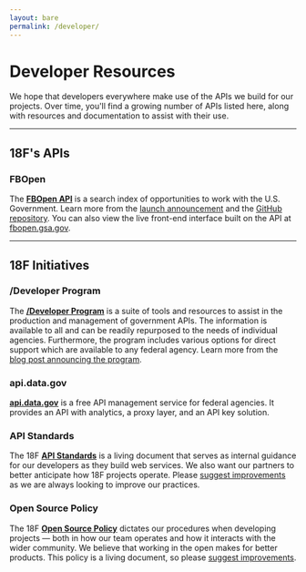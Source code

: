 ```yaml
---
layout: bare
permalink: /developer/
---
```


<h1>Developer Resources</h1>

<p class="lead">We hope that developers everywhere make use of the APIs we build for our projects.  Over time, you'll find a growing number of APIs listed here, along with resources and documentation to assist with their use.</p>

<hr/>

<h2>18F's APIs</h2>

<h3>FBOpen</h3>

<p>
    The <a href="https://18f.github.io/fbopen/"><strong>FBOpen API</strong></a> is a search index of opportunities to work with the U.S. Government.  Learn more from the <a href="http://18fblog.tumblr.com/post/81293178801/announcing-fbopen-government-opportunities-made-easier">launch announcement</a> and the <a href="https://github.com/18f/fbopen">GitHub repository</a>. You can also view the live front-end interface built on the API at <a href="https://fbopen.gsa.gov">fbopen.gsa.gov</a>.
</p>

<hr/>

<h2>18F Initiatives</h2>

<h3>/Developer Program</h3>

<p>
    The <a href="http://18f.github.io/API-All-the-X/"><strong>/Developer Program</strong></a> is a suite of tools and resources to assist in the production and management of government APIs.  The information is available to all and can be readily repurposed to the needs of individual agencies.  Furthermore, the program includes various options for direct support which are available to any federal agency. Learn more from the <a href="http://18fblog.tumblr.com/post/87233336788/announcing-the-developer-program-a-new-hub-for">blog post announcing the program</a>.
</p>

<h3>api.data.gov</h3>

<p><a href="http://api.data.gov"><strong>api.data.gov</strong></a> is a free API management service for federal agencies.  It provides an API with analytics, a proxy layer, and an API key solution.</p>

<h3>API Standards</h3>

<p>
    The 18F <a href="https://github.com/18f/api-standards"><strong>API Standards</strong></a> is a living document that serves as internal guidance for our developers as they build web services.  We also want our partners to better anticipate how 18F projects operate.  Please <a href="https://github.com/18f/api-standards/issues">suggest improvements</a> as we are always looking to improve our practices.
</p>

<h3>Open Source Policy</h3>

<p>
    The 18F <a href="https://github.com/18F/open-source-policy"><strong>Open Source Policy</strong></a> dictates our procedures when developing projects — both in how our team operates and how it interacts with the wider community.  We believe that working in the open makes for better products.  This policy is a living document, so please <a href="https://github.com/18F/open-source-policy/issues">suggest improvements</a>.
</p>
